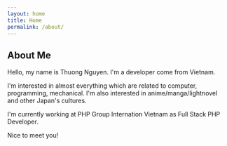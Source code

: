 ```yaml
---
layout: home
title: Home
permalink: /about/
---
```


## About Me

Hello, my name is Thuong Nguyen. I'm a developer come from Vietnam.

I'm interested in almost everything which are related to computer, programming, mechanical. I'm also interested in anime/manga/lightnovel and other Japan's cultures.

I'm currently working at PHP Group Internation Vietnam as Full Stack PHP Developer.

Nice to meet you!
